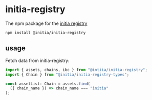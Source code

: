 # initia-registry

The npm package for the [initia registry](https://github.com/initia-labs/initia-registry)

```
npm install @initia/initia-registry
```

## usage

Fetch data from initia-registry:

```typescript
import { assets, chains, ibc } from "@intiia/initia-registry";
import { Chain } from "@initia/initia-registry-types";

const assetList: Chain = assets.find(
  ({ chain_name }) => chain_name === "initia"
);
```
